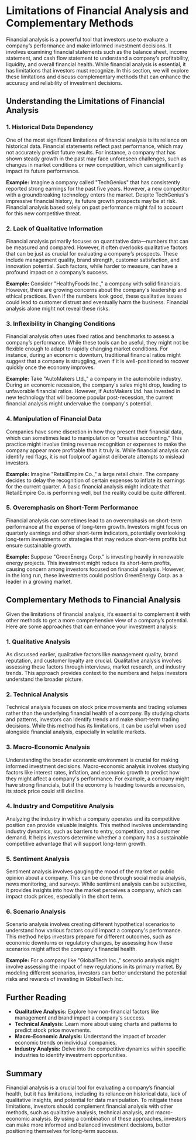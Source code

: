 # Limitations of Financial Analysis and Complementary Methods

Financial analysis is a powerful tool that investors use to evaluate a company’s performance and make informed investment decisions. It involves examining financial statements such as the balance sheet, income statement, and cash flow statement to understand a company’s profitability, liquidity, and overall financial health. While financial analysis is essential, it has limitations that investors must recognize. In this section, we will explore these limitations and discuss complementary methods that can enhance the accuracy and reliability of investment decisions.

## Understanding the Limitations of Financial Analysis

### 1. **Historical Data Dependency**

One of the most significant limitations of financial analysis is its reliance on historical data. Financial statements reflect past performance, which may not accurately predict future results. For instance, a company that has shown steady growth in the past may face unforeseen challenges, such as changes in market conditions or new competition, which can significantly impact its future performance. 

**Example:**
Imagine a company called "TechGenius" that has consistently reported strong earnings for the past five years. However, a new competitor with a groundbreaking technology enters the market. Despite TechGenius's impressive financial history, its future growth prospects may be at risk. Financial analysis based solely on past performance might fail to account for this new competitive threat.

### 2. **Lack of Qualitative Information**

Financial analysis primarily focuses on quantitative data—numbers that can be measured and compared. However, it often overlooks qualitative factors that can be just as crucial for evaluating a company’s prospects. These include management quality, brand strength, customer satisfaction, and innovation potential. Such factors, while harder to measure, can have a profound impact on a company’s success.

**Example:**
Consider "HealthyFoods Inc.," a company with solid financials. However, there are growing concerns about the company's leadership and ethical practices. Even if the numbers look good, these qualitative issues could lead to customer distrust and eventually harm the business. Financial analysis alone might not reveal these risks.

### 3. **Inflexibility in Changing Conditions**

Financial analysis often uses fixed ratios and benchmarks to assess a company’s performance. While these tools can be useful, they might not be flexible enough to adapt to rapidly changing market conditions. For instance, during an economic downturn, traditional financial ratios might suggest that a company is struggling, even if it is well-positioned to recover quickly once the economy improves.

**Example:**
Take "AutoMakers Ltd.," a company in the automobile industry. During an economic recession, the company's sales might drop, leading to unfavorable financial ratios. However, if AutoMakers Ltd. has invested in new technology that will become popular post-recession, the current financial analysis might undervalue the company's potential.

### 4. **Manipulation of Financial Data**

Companies have some discretion in how they present their financial data, which can sometimes lead to manipulation or "creative accounting." This practice might involve timing revenue recognition or expenses to make the company appear more profitable than it truly is. While financial analysis can identify red flags, it is not foolproof against deliberate attempts to mislead investors.

**Example:**
Imagine "RetailEmpire Co.," a large retail chain. The company decides to delay the recognition of certain expenses to inflate its earnings for the current quarter. A basic financial analysis might indicate that RetailEmpire Co. is performing well, but the reality could be quite different.

### 5. **Overemphasis on Short-Term Performance**

Financial analysis can sometimes lead to an overemphasis on short-term performance at the expense of long-term growth. Investors might focus on quarterly earnings and other short-term indicators, potentially overlooking long-term investments or strategies that may reduce short-term profits but ensure sustainable growth.

**Example:**
Suppose "GreenEnergy Corp." is investing heavily in renewable energy projects. This investment might reduce its short-term profits, causing concern among investors focused on financial analysis. However, in the long run, these investments could position GreenEnergy Corp. as a leader in a growing market.

## Complementary Methods to Financial Analysis

Given the limitations of financial analysis, it’s essential to complement it with other methods to get a more comprehensive view of a company’s potential. Here are some approaches that can enhance your investment analysis:

### 1. **Qualitative Analysis**

As discussed earlier, qualitative factors like management quality, brand reputation, and customer loyalty are crucial. Qualitative analysis involves assessing these factors through interviews, market research, and industry trends. This approach provides context to the numbers and helps investors understand the broader picture.

### 2. **Technical Analysis**

Technical analysis focuses on stock price movements and trading volumes rather than the underlying financial health of a company. By studying charts and patterns, investors can identify trends and make short-term trading decisions. While this method has its limitations, it can be useful when used alongside financial analysis, especially in volatile markets.

### 3. **Macro-Economic Analysis**

Understanding the broader economic environment is crucial for making informed investment decisions. Macro-economic analysis involves studying factors like interest rates, inflation, and economic growth to predict how they might affect a company's performance. For example, a company might have strong financials, but if the economy is heading towards a recession, its stock price could still decline.

### 4. **Industry and Competitive Analysis**

Analyzing the industry in which a company operates and its competitive position can provide valuable insights. This method involves understanding industry dynamics, such as barriers to entry, competition, and customer demand. It helps investors determine whether a company has a sustainable competitive advantage that will support long-term growth.

### 5. **Sentiment Analysis**

Sentiment analysis involves gauging the mood of the market or public opinion about a company. This can be done through social media analysis, news monitoring, and surveys. While sentiment analysis can be subjective, it provides insights into how the market perceives a company, which can impact stock prices, especially in the short term.

### 6. **Scenario Analysis**

Scenario analysis involves creating different hypothetical scenarios to understand how various factors could impact a company's performance. This method helps investors prepare for different outcomes, such as economic downturns or regulatory changes, by assessing how these scenarios might affect the company's financial health.

**Example:**
For a company like "GlobalTech Inc.," scenario analysis might involve assessing the impact of new regulations in its primary market. By modeling different scenarios, investors can better understand the potential risks and rewards of investing in GlobalTech Inc.

## Further Reading

- **Qualitative Analysis:** Explore how non-financial factors like management and brand impact a company's success.
- **Technical Analysis:** Learn more about using charts and patterns to predict stock price movements.
- **Macro-Economic Analysis:** Understand the impact of broader economic trends on individual companies.
- **Industry Analysis:** Delve into the competitive dynamics within specific industries to identify investment opportunities.

## Summary

Financial analysis is a crucial tool for evaluating a company’s financial health, but it has limitations, including its reliance on historical data, lack of qualitative insights, and potential for data manipulation. To mitigate these limitations, investors should complement financial analysis with other methods, such as qualitative analysis, technical analysis, and macro-economic analysis. By using a combination of these approaches, investors can make more informed and balanced investment decisions, better positioning themselves for long-term success.